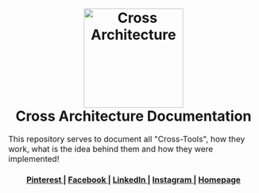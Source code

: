 <h1 align="center">
  <a name="logo" href="https://www.cross-architecture.net/"><img src="https://images.squarespace-cdn.com/content/v1/56e80c843c44d8db592aefe7/1462354916694-9R8CINAOMEZV6UUIT9Y6/Cross-Logo-with_border-transparent-black-01.png?format=1500w" alt="Cross Architecture" width="200"></a>
  <br>
  Cross Architecture Documentation
</h1>

<div align="center"></div>

<p><font size="3">
This repository serves to document all "Cross-Tools", how they work, what is the idea behind them and how they were implemented!</p>

<div align="center"><a name="menu"></a>
  <h4>
    <a href="https://www.pinterest.de/cross_architecture/">
      Pinterest
    </a>
    <span> | </span>
    <a href="https://www.facebook.com/CROSSArchitecture/">
      Facebook
    </a>
    <span> | </span>
    <a href="https://www.linkedin.com/company/cross-architecture/mycompany/">
      LinkedIn
    </a>
    <span> | </span>
    <a href="https://www.instagram.com/cross_architecture/">
      Instagram
    </a>
    <span> | </span>
    <a href="https://www.cross-architecture.net/">
      Homepage
    </a>
  </h4>
</div>